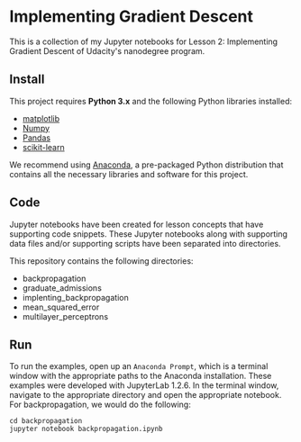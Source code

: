 # Implementing Gradient Descent

This is a collection of my Jupyter notebooks for Lesson 2: Implementing
Gradient Descent of Udacity's nanodegree program.

## Install

This project requires **Python 3.x** and the following Python libraries
installed:

- [matplotlib](https://matplotlib.org/)
- [Numpy](https://numpy.org/)
- [Pandas](https://pandas.pydata.org/)
- [scikit-learn](https://scikit-learn.org/stable/)

We recommend using [Anaconda](https://www.anaconda.com/), a pre-packaged Python
distribution that contains all the necessary libraries and software for this
project.

## Code

Jupyter notebooks have been created for lesson concepts that have supporting
code snippets. These Jupyter notebooks along with supporting data files and/or
supporting scripts have been separated into directories.

This repository contains the following directories:

- backpropagation
- graduate_admissions
- implenting_backpropagation
- mean_squared_error
- multilayer_perceptrons

## Run

To run the examples, open up an `Anaconda Prompt`, which is a terminal window
with the appropriate paths to the Anaconda installation. These examples
were developed with JupyterLab 1.2.6. In the terminal window, navigate
to the appropriate directory and open the appropriate notebook. For
backpropagation, we would do the following:

```
cd backpropagation
jupyter notebook backpropagation.ipynb
```
